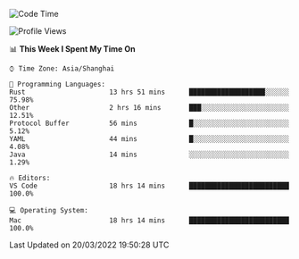 <!--START_SECTION:waka-->
![Code Time](http://img.shields.io/badge/Code%20Time-1%2C100%20hrs%2024%20mins-blue)

![Profile Views](http://img.shields.io/badge/Profile%20Views-1-blue)

📊 **This Week I Spent My Time On** 

```text
⌚︎ Time Zone: Asia/Shanghai

💬 Programming Languages: 
Rust                     13 hrs 51 mins      ███████████████████░░░░░░   75.98% 
Other                    2 hrs 16 mins       ███░░░░░░░░░░░░░░░░░░░░░░   12.51% 
Protocol Buffer          56 mins             █░░░░░░░░░░░░░░░░░░░░░░░░   5.12% 
YAML                     44 mins             █░░░░░░░░░░░░░░░░░░░░░░░░   4.08% 
Java                     14 mins             ░░░░░░░░░░░░░░░░░░░░░░░░░   1.29%

🔥 Editors: 
VS Code                  18 hrs 14 mins      █████████████████████████   100.0%

💻 Operating System: 
Mac                      18 hrs 14 mins      █████████████████████████   100.0%

```


 Last Updated on 20/03/2022 19:50:28 UTC
<!--END_SECTION:waka-->

